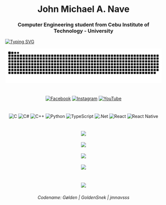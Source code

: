 <h1 align="center">John Michael A. Nave</h1>
<h3 align="center">Computer Engineering student from Cebu Institute of Technology - University</h3>

<a href="https://git.io/typing-svg">
  <img src="https://readme-typing-svg.demolab.com?font=Share+Tech+Mono&pause=1000&color=FFA500&center=true&width=1000&lines=I+am+a+noob+at+programming+(100%25+real);^0^" alt="Typing SVG" />
</a>

<div align="center">

![snake gif](https://github.com/GoldenSnek/GoldenSnek/blob/output/github-snake-dark.svg)

#
[![Facebook](https://img.shields.io/badge/Facebook-%231877F2.svg?logo=Facebook&logoColor=white)](https://facebook.com/jmnavsss) [![Instagram](https://img.shields.io/badge/Instagram-%23E4405F.svg?logo=Instagram&logoColor=white)](https://instagram.com/jmnavsss) [![YouTube](https://img.shields.io/badge/YouTube-%23FF0000.svg?logo=YouTube&logoColor=white)](https://youtube.com/channel/UC_vSZEMoOGz9LB9aZqZe6kg)

#
![C](https://img.shields.io/badge/c-%2300599C.svg?style=for-the-badge&logo=c&logoColor=white) ![C#](https://img.shields.io/badge/c%23-%23239120.svg?style=for-the-badge&logo=csharp&logoColor=white) ![C++](https://img.shields.io/badge/c++-%2300599C.svg?style=for-the-badge&logo=c%2B%2B&logoColor=white) ![Python](https://img.shields.io/badge/python-3670A0?style=for-the-badge&logo=python&logoColor=ffdd54) ![TypeScript](https://img.shields.io/badge/typescript-%23007ACC.svg?style=for-the-badge&logo=typescript&logoColor=white) ![.Net](https://img.shields.io/badge/.NET-5C2D91?style=for-the-badge&logo=.net&logoColor=white) ![React](https://img.shields.io/badge/react-%2320232a.svg?style=for-the-badge&logo=react&logoColor=%2361DAFB) ![React Native](https://img.shields.io/badge/react_native-%2320232a.svg?style=for-the-badge&logo=react&logoColor=%2361DAFB)

#
![](https://github-readme-stats.vercel.app/api/top-langs/?username=GoldenSnek&theme=codeSTACKr&hide_border=true&include_all_commits=false&count_private=false&layout=compact) <br/><br/>
![](https://github-readme-stats.vercel.app/api?username=GoldenSnek&theme=codeSTACKr&hide_border=true&include_all_commits=false&count_private=false)<br/><br/>
![](https://nirzak-streak-stats.vercel.app/?user=GoldenSnek&theme=codeSTACKr&hide_border=true)<br/><br/>
![](https://github-contributor-stats.vercel.app/api?username=GoldenSnek&limit=5&theme=codeSTACKr&combine_all_yearly_contributions=true)

#
![](https://quotes-github-readme.vercel.app/api?type=horizontal&theme=dark)
<h6 align="center">Codename: Gølden | GoldenSnek | jmnavsss</h6>
</div>
